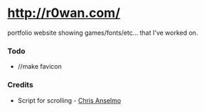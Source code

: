 # http://r0wan.com/

portfolio website showing games/fonts/etc... that I've worked on.

### Todo

- //make favicon

### Credits

- Script for scrolling - [Chris Anselmo](http://twitter.com/tophtacular)
